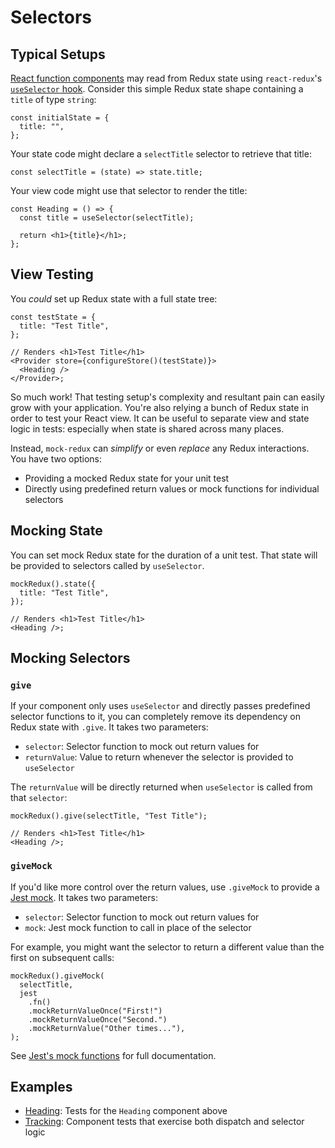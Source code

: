 # Selectors

## Typical Setups

[React function components](https://reactjs.org/docs/components-and-props.html) may read from Redux state using `react-redux`'s [`useSelector` hook](https://react-redux.js.org/api/hooks#useselector).
Consider this simple Redux state shape containing a `title` of type `string`:

```tsx
const initialState = {
  title: "",
};
```

Your state code might declare a `selectTitle` selector to retrieve that title:

```tsx
const selectTitle = (state) => state.title;
```

Your view code might use that selector to render the title:

```tsx
const Heading = () => {
  const title = useSelector(selectTitle);

  return <h1>{title}</h1>;
};
```

## View Testing

You _could_ set up Redux state with a full state tree:

```tsx
const testState = {
  title: "Test Title",
};

// Renders <h1>Test Title</h1>
<Provider store={configureStore()(testState)}>
  <Heading />
</Provider>;
```

So much work!
That testing setup's complexity and resultant pain can easily grow with your application.
You're also relying a bunch of Redux state in order to test your React view.
It can be useful to separate view and state logic in tests: especially when state is shared across many places.

Instead, `mock-redux` can _simplify_ or even _replace_ any Redux interactions.
You have two options:

- Providing a mocked Redux state for your unit test
- Directly using predefined return values or mock functions for individual selectors

## Mocking State

You can set mock Redux state for the duration of a unit test.
That state will be provided to selectors called by `useSelector`.

```tsx
mockRedux().state({
  title: "Test Title",
});

// Renders <h1>Test Title</h1>
<Heading />;
```

## Mocking Selectors

### `give`

If your component only uses `useSelector` and directly passes predefined selector functions to it,
you can completely remove its dependency on Redux state with `.give`.
It takes two parameters:

- `selector`: Selector function to mock out return values for
- `returnValue`: Value to return whenever the selector is provided to `useSelector`

The `returnValue` will be directly returned when `useSelector` is called from that `selector`:

```tsx
mockRedux().give(selectTitle, "Test Title");

// Renders <h1>Test Title</h1>
<Heading />;
```

### `giveMock`

If you'd like more control over the return values, use `.giveMock` to provide a [Jest mock](https://jestjs.io/docs/en/mock-functions.html).
It takes two parameters:

- `selector`: Selector function to mock out return values for
- `mock`: Jest mock function to call in place of the selector

For example, you might want the selector to return a different value than the first on subsequent calls:

```tsx
mockRedux().giveMock(
  selectTitle,
  jest
    .fn()
    .mockReturnValueOnce("First!")
    .mockReturnValueOnce("Second.")
    .mockReturnValue("Other times..."),
);
```

See [Jest's mock functions](https://jestjs.io/docs/en/mock-functions.html) for full documentation.

## Examples

- [Heading](./examples/Heading.test.tsx): Tests for the `Heading` component above
- [Tracking](./examples/Tracking.test.tsx): Component tests that exercise both dispatch and selector logic
